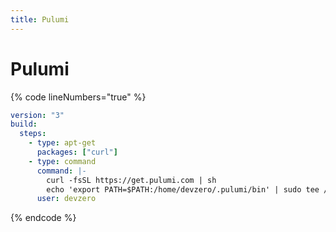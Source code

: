 ```yaml
---
title: Pulumi
---
```

# Pulumi

{% code lineNumbers="true" %}
```yaml
version: "3"
build:
  steps:
    - type: apt-get
      packages: ["curl"]
    - type: command
      command: |-
        curl -fsSL https://get.pulumi.com | sh
        echo 'export PATH=$PATH:/home/devzero/.pulumi/bin' | sudo tee /etc/profile.d/151-pulumi-installation.sh
      user: devzero
```
{% endcode %}
